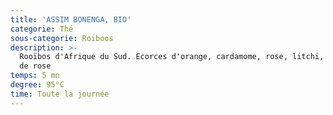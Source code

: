 ```yaml
---
title: 'ASSIM BONENGA, BIO'
categorie: Thé
sous-categorie: Roiboos
description: >-
  Rooïbos d'Afrique du Sud. Ecorces d'orange, cardamome, rose, litchi, pétales
  de rose
temps: 5 mn
degree: 95°C
time: Toute la journée
---
```


